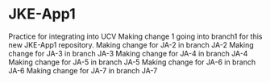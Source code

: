 # JKE-App1
Practice for integrating into UCV
Making change 1 going into branch1 for this new JKE-App1 repository.
Making change for JA-2 in branch JA-2
Making change for JA-3 in branch JA-3
Making change for JA-4 in branch JA-4
Making change for JA-5 in branch JA-5
Making change for JA-6 in branch JA-6
Making change for JA-7 in branch JA-7
